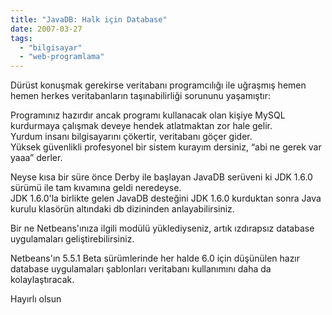 ```yaml
---
title: "JavaDB: Halk için Database"
date: 2007-03-27
tags: 
  - "bilgisayar"
  - "web-programlama"
---
```


Dürüst konuşmak gerekirse veritabanı programcılığı ile uğraşmış hemen hemen herkes veritabanların taşınabilirliği sorununu yaşamıştır:  
  
Programınız hazırdır ancak programı kullanacak olan kişiye MySQL kurdurmaya çalışmak deveye hendek atlatmaktan zor hale gelir.  
Yurdum insanı bilgisayarını çökertir, veritabanı göçer gider.  
Yüksek güvenlikli profesyonel bir sistem kurayım dersiniz, “abi ne gerek var yaaa” derler.  
  
Neyse kısa bir süre önce Derby ile başlayan JavaDB serüveni ki JDK 1.6.0 sürümü ile tam kıvamına geldi neredeyse.  
JDK 1.6.0'la birlikte gelen JavaDB desteğini JDK 1.6.0 kurduktan sonra Java kurulu klasörün altındaki db dizininden anlayabilirsiniz.  
  
Bir ne Netbeans'ınıza ilgili modülü yüklediyseniz, artık ızdırapsız database uygulamaları geliştirebilirsiniz.  
  
Netbeans'ın 5.5.1 Beta sürümlerinde her halde 6.0 için düşünülen hazır database uygulamaları şablonları veritabanı kullanımını daha da kolaylaştıracak.  
  
Hayırlı olsun
